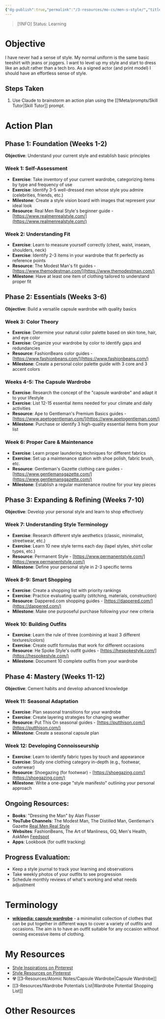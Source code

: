 ```yaml
---
{"dg-publish":true,"permalink":"/3-resources/mo-cs/men-s-style/","title":"Objective","tags":["clothing","style","men","📍_MOC"],"updated":"2025-10-18T22:33:13.245-07:00"}
---
```


> [!INFO]
> Status: Learning
> 
# Objective

I have never had a sense of style. My normal uniform is the same basic teeshirt with jeans or joggers. I want to level up my style and start to dress like an adult rather than a tech bro. As a signed actor (and print model) I should have an effortless sense of style.

## Steps Taken
1. Use Claude to brainstorm an action plan using the [[!Meta/prompts/Skill Tutor\|Skill Tutor]] prompt.

# Action Plan
## Phase 1: Foundation (Weeks 1-2)

**Objective**: Understand your current style and establish basic principles

### Week 1: Self-Assessment

- **Exercise**: Take inventory of your current wardrobe, categorizing items by type and frequency of use
- **Exercise**: Identify 3-5 well-dressed men whose style you admire (celebrities, friends, etc.)
- **Milestone**: Create a style vision board with images that represent your ideal look
- **Resource**: Real Men Real Style's beginner guide - [https://www.realmenrealstyle.com/](https://www.realmenrealstyle.com/)

### Week 2: Understanding Fit

- **Exercise**: Learn to measure yourself correctly (chest, waist, inseam, shoulders, neck)
- **Exercise**: Identify 2-3 items in your wardrobe that fit perfectly as reference points
- **Resource**: The Modest Man's fit guides - [https://www.themodestman.com/](https://www.themodestman.com/)
- **Milestone**: Have at least one item of clothing tailored to understand proper fit

## Phase 2: Essentials (Weeks 3-6)

**Objective**: Build a versatile capsule wardrobe with quality basics

### Week 3: Color Theory

- **Exercise**: Determine your natural color palette based on skin tone, hair, and eye color
- **Exercise**: Organize your wardrobe by color to identify gaps and redundancies
- **Resource**: FashionBeans color guides - [https://www.fashionbeans.com/](https://www.fashionbeans.com/)
- **Milestone**: Create a personal color palette guide with 3 core and 3 accent colors

### Weeks 4-5: The Capsule Wardrobe

- **Exercise**: Research the concept of the "capsule wardrobe" and adapt it to your lifestyle
- **Exercise**: List 12-15 essential items needed for your climate and daily activities
- **Resource**: Ape to Gentleman's Premium Basics guides - [https://www.apetogentleman.com/](https://www.apetogentleman.com/)
- **Milestone**: Purchase or identify 3 high-quality essential items from your list

### Week 6: Proper Care & Maintenance

- **Exercise**: Learn proper laundering techniques for different fabrics
- **Exercise**: Set up a maintenance station with shoe polish, fabric brush, etc.
- **Resource**: Gentleman's Gazette clothing care guides - [https://www.gentlemansgazette.com/](https://www.gentlemansgazette.com/)
- **Milestone**: Establish a regular maintenance routine for your key pieces

## Phase 3: Expanding & Refining (Weeks 7-10)

**Objective**: Develop your personal style and learn to shop effectively

### Week 7: Understanding Style Terminology

- **Exercise**: Research different style aesthetics (classic, minimalist, streetwear, etc.)
- **Exercise**: Learn 10 new style terms each day (lapel styles, shirt collar types, etc.)
- **Resource**: Permanent Style - [https://www.permanentstyle.com/](https://www.permanentstyle.com/)
- **Milestone**: Define your personal style in 2-3 specific terms

### Week 8-9: Smart Shopping

- **Exercise**: Create a shopping list with priority rankings
- **Exercise**: Practice evaluating quality (stitching, materials, construction)
- **Resource**: Dappered.com shopping guides - [https://dappered.com/](https://dappered.com/)
- **Milestone**: Make one purposeful purchase following your new criteria

### Week 10: Building Outfits

- **Exercise**: Learn the rule of three (combining at least 3 different textures/colors)
- **Exercise**: Create outfit formulas that work for different occasions
- **Resource**: He Spoke Style's outfit guides - [https://hespokestyle.com/](https://hespokestyle.com/)
- **Milestone**: Document 10 complete outfits from your wardrobe

## Phase 4: Mastery (Weeks 11-12)

**Objective**: Cement habits and develop advanced knowledge

### Week 11: Seasonal Adaptation

- **Exercise**: Plan seasonal transitions for your wardrobe
- **Exercise**: Create layering strategies for changing weather
- **Resource**: Put This On seasonal guides - [https://putthison.com/](https://putthison.com/)
- **Milestone**: Create a seasonal capsule plan

### Week 12: Developing Connoisseurship

- **Exercise**: Learn to identify fabric types by touch and appearance
- **Exercise**: Study one clothing category in-depth (e.g., footwear, outerwear)
- **Resource**: Shoegazing (for footwear) - [https://shoegazing.com/](https://shoegazing.com/)
- **Milestone**: Write a one-page "style manifesto" outlining your personal approach

## Ongoing Resources:

- **Books**: "Dressing the Man" by Alan Flusser
- **YouTube Channels**: The Modest Man, The Distilled Man, Gentleman's Gazette [Real Men Real Style](https://www.realmenrealstyle.com/top-mens-style-blogs/)
- **Websites**: FashionBeans, The Art of Manliness, GQ, Men's Health, AskMen [Feedspot](https://bloggers.feedspot.com/men_blogs/)
- **Apps**: Lookbook (for outfit tracking)

## Progress Evaluation:

- Keep a style journal to track your learning and observations
- Take weekly photos of your outfits to see progression
- Schedule monthly reviews of what's working and what needs adjustment

# Terminology
- **[wikipedia: capsule wardrobe](https://en.wikipedia.org/wiki/Capsule_wardrobe)** - a minimalist collection of clothes that can be put together in different ways to cover a variety of outfits and occasions. The aim is to have an outfit suitable for any occasion without owning excessive items of clothing.

# My Resources
- [Style Inspirations on Pinterest](https://pin.it/5NNd3Iozy)
- [Style Resources on Pinterest](https://pin.it/291GCBcKL)
- ☢️  [[3-Resources/Atomic Notes/Capsule Wardrobe\|Capsule Wardrobe]]
- [[3-Resources/Wardrobe Potentials List\|Wardrobe Potential Shopping List]]

# Other Resources